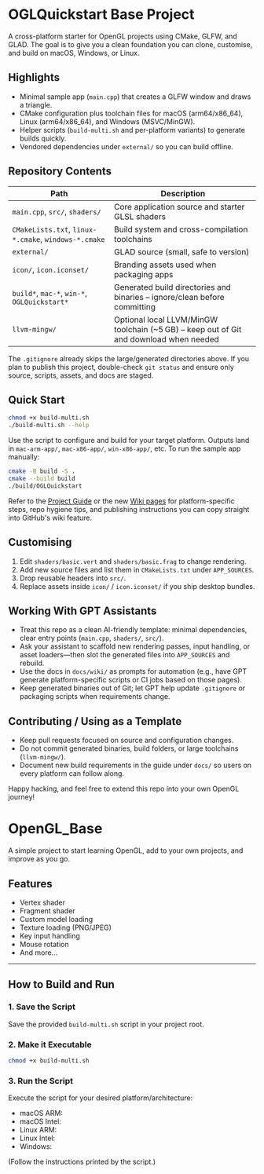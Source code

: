 # OGLQuickstart Base Project

A cross-platform starter for OpenGL projects using CMake, GLFW, and GLAD. The goal is to give you a clean foundation you can clone, customise, and build on macOS, Windows, or Linux.

## Highlights
- Minimal sample app (`main.cpp`) that creates a GLFW window and draws a triangle.
- CMake configuration plus toolchain files for macOS (arm64/x86_64), Linux (arm64/x86_64), and Windows (MSVC/MinGW).
- Helper scripts (`build-multi.sh` and per-platform variants) to generate builds quickly.
- Vendored dependencies under `external/` so you can build offline.

## Repository Contents

| Path | Description |
| --- | --- |
| `main.cpp`, `src/`, `shaders/` | Core application source and starter GLSL shaders |
| `CMakeLists.txt`, `linux-*.cmake`, `windows-*.cmake` | Build system and cross-compilation toolchains |
| `external/` | GLAD source (small, safe to version) |
| `icon/`, `icon.iconset/` | Branding assets used when packaging apps |
| `build*`, `mac-*`, `win-*`, `OGLQuickstart*` | Generated build directories and binaries – ignore/clean before committing |
| `llvm-mingw/` | Optional local LLVM/MinGW toolchain (~5 GB) – keep out of Git and download when needed |

The `.gitignore` already skips the large/generated directories above. If you plan to publish this project, double-check `git status` and ensure only source, scripts, assets, and docs are staged.

## Quick Start

```bash
chmod +x build-multi.sh
./build-multi.sh --help
```

Use the script to configure and build for your target platform. Outputs land in `mac-arm-app/`, `mac-x86-app/`, `win-x86-app/`, etc. To run the sample app manually:

```bash
cmake -B build -S .
cmake --build build
./build/OGLQuickstart
```

Refer to the [Project Guide](docs/ProjectGuide.md) or the new [Wiki pages](docs/wiki/Home.md) for platform-specific steps, repo hygiene tips, and publishing instructions you can copy straight into GitHub's wiki feature.

## Customising
1. Edit `shaders/basic.vert` and `shaders/basic.frag` to change rendering.
2. Add new source files and list them in `CMakeLists.txt` under `APP_SOURCES`.
3. Drop reusable headers into `src/`.
4. Replace assets inside `icon/` / `icon.iconset/` if you ship desktop bundles.

## Working With GPT Assistants
- Treat this repo as a clean AI-friendly template: minimal dependencies, clear entry points (`main.cpp`, `shaders/`, `src/`).
- Ask your assistant to scaffold new rendering passes, input handling, or asset loaders—then slot the generated files into `APP_SOURCES` and rebuild.
- Use the docs in `docs/wiki/` as prompts for automation (e.g., have GPT generate platform-specific scripts or CI jobs based on those pages).
- Keep generated binaries out of Git; let GPT help update `.gitignore` or packaging scripts when requirements change.

## Contributing / Using as a Template
- Keep pull requests focused on source and configuration changes.
- Do not commit generated binaries, build folders, or large toolchains (`llvm-mingw/`).
- Document new build requirements in the guide under `docs/` so users on every platform can follow along.

Happy hacking, and feel free to extend this repo into your own OpenGL journey!



# OpenGL_Base

A simple project to start learning OpenGL, add to your own projects, and improve as you go.

## Features
- Vertex shader
- Fragment shader
- Custom model loading
- Texture loading (PNG/JPEG)
- Key input handling
- Mouse rotation
- And more...

---

## How to Build and Run

### 1. Save the Script
Save the provided `build-multi.sh` script in your project root.
<!-- 
    example:
        add build-multi.sh linux amr64
        same with others windwos/macos/linux arm64/x86_64
 -->
### 2. Make it Executable
```sh
chmod +x build-multi.sh
```

### 3. Run the Script
Execute the script for your desired platform/architecture:

- macOS ARM:
- macOS Intel:
- Linux ARM:
- Linux Intel:
- Windows:

(Follow the instructions printed by the script.)

